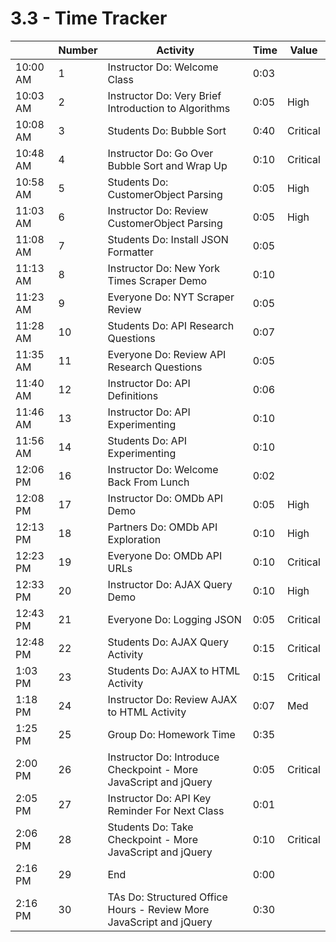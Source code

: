 # 3.3 - Time Tracker

|          | Number | Activity                                                            | Time | Value    |
| -------- | ------ | ------------------------------------------------------------------- | ---- | -------- |
| 10:00 AM | 1      | Instructor Do: Welcome Class                                        | 0:03 |          |
| 10:03 AM | 2      | Instructor Do: Very Brief Introduction to Algorithms                | 0:05 | High     |
| 10:08 AM | 3      | Students Do: Bubble Sort                                            | 0:40 | Critical |
| 10:48 AM | 4      | Instructor Do: Go Over Bubble Sort and Wrap Up                      | 0:10 | Critical |
| 10:58 AM | 5      | Students Do: CustomerObject Parsing                                 | 0:05 | High     |
| 11:03 AM | 6      | Instructor Do: Review CustomerObject Parsing                        | 0:05 | High     |
| 11:08 AM | 7      | Students Do: Install JSON Formatter                                 | 0:05 |          |
| 11:13 AM | 8      | Instructor Do: New York Times Scraper Demo                          | 0:10 |          |
| 11:23 AM | 9      | Everyone Do: NYT Scraper Review                                     | 0:05 |          |
| 11:28 AM | 10     | Students Do: API Research Questions                                 | 0:07 |          |
| 11:35 AM | 11     | Everyone Do: Review API Research Questions                          | 0:05 |          |
| 11:40 AM | 12     | Instructor Do: API Definitions                                      | 0:06 |          |
| 11:46 AM | 13     | Instructor Do: API Experimenting                                    | 0:10 |          |
| 11:56 AM | 14     | Students Do: API Experimenting                                      | 0:10 |          |
| 12:06 PM | 16     | Instructor Do: Welcome Back From Lunch                              | 0:02 |          |
| 12:08 PM | 17     | Instructor Do: OMDb API Demo                                        | 0:05 | High     |
| 12:13 PM | 18     | Partners Do: OMDb API Exploration                                   | 0:10 | High     |
| 12:23 PM | 19     | Everyone Do: OMDb API URLs                                          | 0:10 | Critical |
| 12:33 PM | 20     | Instructor Do: AJAX Query Demo                                      | 0:10 | High     |
| 12:43 PM | 21     | Everyone Do: Logging JSON                                           | 0:05 | Critical |
| 12:48 PM | 22     | Students Do: AJAX Query Activity                                    | 0:15 | Critical |
| 1:03 PM  | 23     | Students Do: AJAX to HTML Activity                                  | 0:15 | Critical |
| 1:18 PM  | 24     | Instructor Do: Review AJAX to HTML Activity                         | 0:07 | Med      |
| 1:25 PM  | 25     | Group Do: Homework Time                                             | 0:35 |          |
| 2:00 PM  | 26     | Instructor Do: Introduce Checkpoint - More JavaScript and jQuery    | 0:05 | Critical |
| 2:05 PM  | 27     | Instructor Do: API Key Reminder For Next Class                      | 0:01 |          |
| 2:06 PM  | 28     | Students Do: Take Checkpoint - More JavaScript and jQuery           | 0:10 | Critical |
| 2:16 PM  | 29     | End                                                                 | 0:00 |          |
| 2:16 PM  | 30     | TAs Do: Structured Office Hours - Review More JavaScript and jQuery | 0:30 |          |
